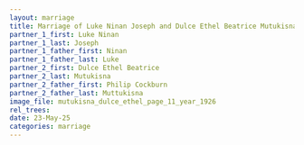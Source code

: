 ```yaml
---
layout: marriage
title: Marriage of Luke Ninan Joseph and Dulce Ethel Beatrice Mutukisna
partner_1_first: Luke Ninan
partner_1_last: Joseph
partner_1_father_first: Ninan
partner_1_father_last: Luke
partner_2_first: Dulce Ethel Beatrice
partner_2_last: Mutukisna
partner_2_father_first: Philip Cockburn
partner_2_father_last: Muttukisna
image_file: mutukisna_dulce_ethel_page_11_year_1926
rel_trees:
date: 23-May-25
categories: marriage
---
```


